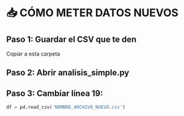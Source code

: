 # 📥 CÓMO METER DATOS NUEVOS

## Paso 1: Guardar el CSV que te den
Copiar a esta carpeta

## Paso 2: Abrir analisis_simple.py

## Paso 3: Cambiar línea 19:
```python
df = pd.read_csv('NOMBRE_ARCHIVO_NUEVO.csv')